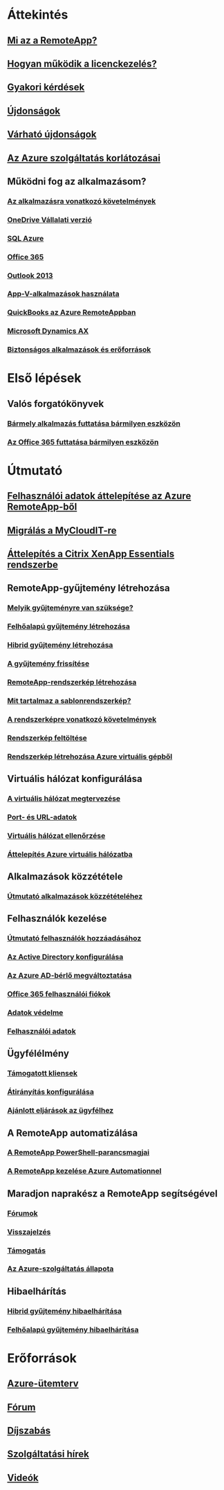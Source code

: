 # Áttekintés
## [Mi az a RemoteApp?](remoteapp-whatis.md)
## [Hogyan működik a licenckezelés?](remoteapp-licensing.md)
## [Gyakori kérdések](remoteapp-faq.md)
## [Újdonságok](remoteapp-whatsnew.md)
## [Várható újdonságok](remoteapp-roadmap.md)
## [Az Azure szolgáltatás korlátozásai](../azure-subscription-service-limits.md)
## Működni fog az alkalmazásom?
### [Az alkalmazásra vonatkozó követelmények](remoteapp-appreqs.md)
### [OneDrive Vállalati verzió](remoteapp-onedrive.md)
### [SQL Azure](remoteapp-sql.md)
### [Office 365](remoteapp-o365.md)
### [Outlook 2013](remoteapp-outlook.md)
### [App-V-alkalmazások használata](remoteapp-appv.md)
### [QuickBooks az Azure RemoteAppban](remoteapp-quickbooks.md)
### [Microsoft Dynamics AX](https://mbs.microsoft.com/customersource/global/ax/learning/documentation/msdax2012r3azremappprg)
### [Biztonságos alkalmazások és erőforrások](remoteapp-secure.md)


# Első lépések
## Valós forgatókönyvek
### [Bármely alkalmazás futtatása bármilyen eszközön](remoteapp-anyapp.md)
### [Az Office 365 futtatása bármilyen eszközön](remoteapp-tutorial-o365anywhere.md)

# Útmutató

## [Felhasználói adatok áttelepítése az Azure RemoteApp-ből](remoteapp-migrate.md)
## [Migrálás a MyCloudIT-re](remoteapp-migrate-mycloudit.md)
## [Áttelepítés a Citrix XenApp Essentials rendszerbe](remoteapp-migrate-citrix.md)
## RemoteApp-gyűjtemény létrehozása
### [Melyik gyűjteményre van szüksége?](remoteapp-collections.md)
### [Felhőalapú gyűjtemény létrehozása](remoteapp-create-cloud-deployment.md)
### [Hibrid gyűjtemény létrehozása](remoteapp-create-hybrid-deployment.md)
### [A gyűjtemény frissítése](remoteapp-update.md)
### [RemoteApp-rendszerkép létrehozása](remoteapp-imageoptions.md)
### [Mit tartalmaz a sablonrendszerkép?](remoteapp-images.md)
### [A rendszerképre vonatkozó követelmények](remoteapp-imagereqs.md)
### [Rendszerkép feltöltése](remoteapp-uploadimage.md)
### [Rendszerkép létrehozása Azure virtuális gépből](remoteapp-image-on-azurevm.md)
## Virtuális hálózat konfigurálása
### [A virtuális hálózat megtervezése](remoteapp-planvnet.md)
### [Port- és URL-adatok](remoteapp-ports.md)
### [Virtuális hálózat ellenőrzése](remoteapp-vnet.md)
### [Áttelepítés Azure virtuális hálózatba](remoteapp-migratevnet.md)
## Alkalmazások közzététele
### [Útmutató alkalmazások közzétételéhez](remoteapp-publish.md)
## Felhasználók kezelése
### [Útmutató felhasználók hozzáadásához](remoteapp-user.md)
### [Az Active Directory konfigurálása](remoteapp-ad.md)
### [Az Azure AD-bérlő megváltoztatása](remoteapp-changetenant.md)
### [Office 365 felhasználói fiókok](remoteapp-o365user.md)
### [Adatok védelme](remoteapp-secureaccess.md)
### [Felhasználói adatok](remoteapp-upd.md)
## Ügyfélélmény
### [Támogatott kliensek](remoteapp-clients.md)
### [Átirányítás konfigurálása](remoteapp-redirection.md)
### [Ajánlott eljárások az ügyfélhez](remoteapp-clientbestpractices.md)
## A RemoteApp automatizálása
### [A RemoteApp PowerShell-parancsmagjai](remoteapp-tutorial-arawithpowershell.md)
### [A RemoteApp kezelése Azure Automationnel](automation-manage-remote-app.md)
## Maradjon naprakész a RemoteApp segítségével
### [Fórumok](http://feedback.azure.com/forums/247748-azure-remoteapp)
### [Visszajelzés](http://feedback.azure.com/forums/247748-azure-remoteapp)
### [Támogatás](https://azure.microsoft.com/support/plans/)
### [Az Azure-szolgáltatás állapota](https://azure.microsoft.com/status/)
## Hibaelhárítás
### [Hibrid gyűjtemény hibaelhárítása](remoteapp-hybridtrouble.md)
### [Felhőalapú gyűjtemény hibaelhárítása](remoteapp-cloudtrouble.md)

# Erőforrások
## [Azure-ütemterv](https://azure.microsoft.com/roadmap/)
## [Fórum](https://social.msdn.microsoft.com/Forums/home?forum=AzureRemoteApp)
## [Díjszabás](https://azure.microsoft.com/pricing/details/remoteapp/)
## [Szolgáltatási hírek](https://azure.microsoft.com/updates/?product=remoteapp)
## [Videók](https://azure.microsoft.com/documentation/videos/index/?services=remoteapp)
